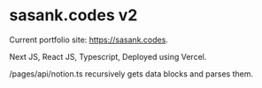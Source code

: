 # sasank.codes v2 

Current portfolio site: https://sasank.codes. 

Next JS, React JS, Typescript, Deployed using Vercel.

/pages/api/notion.ts recursively gets data blocks and parses them.
